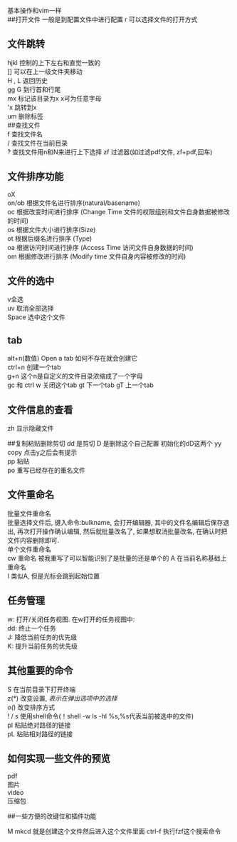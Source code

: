 基本操作和vim一样  
##打开文件
一般是到配置文件中进行配置
r 可以选择文件的打开方式
## 文件跳转  
  
hjkl  控制的上下左右和直觉一致的  
[]  可以在上一级文件夹移动  
H , L 返回历史    
gg G 到行首和行尾  
mx  标记该目录为x x可为任意字母  
'x  跳转到x  
um 删除标签  
##查找文件  
f 查找文件名  
/ 查找文件在当前目录  
? 查找文件用n和N来进行上下选择
zf      过滤器(如过滤pdf文件, zf+pdf,回车)  
## 文件排序功能  
oX    
on/ob   根据文件名进行排序(natural/basename)  
oc      根据改变时间进行排序 (Change Time 文件的权限组别和文件自身数据被修改的时间)  
os      根据文件大小进行排序(Size)  
ot      根据后缀名进行排序 (Type)  
oa      根据访问时间进行排序 (Access Time 访问文件自身数据的时间)  
om      根据修改进行排序 (Modify time 文件自身内容被修改的时间)  
  
  
## 文件的选中  
v全选   
uv 取消全部选择  
Space 选中这个文件  
## tab  
alt+n(数值) Open a tab 如何不存在就会创建它   
ctrl+n 创建一个tab  
g+n 这个n是自定义的文件目录浓缩成了一个字母   
gc 和 ctrl w 关闭这个tab
gt 下一个tab
gT 上一个tab
## 文件信息的查看  
zh 显示隐藏文件  
  
##复制粘贴删除剪切
dd  是剪切
D   是删除这个自己配置  初始化的dD这两个
yy  copy 点击y之后会有提示    
pp   粘贴   
po   重写已经存在的重名文件  
  
  
## 文件重命名  
批量文件重命名  
批量选择文件后, 键入命令:bulkname, 会打开编辑器, 其中的文件名编辑后保存退出, 再次打开操作确认编辑, 然后就批量改名了, 如果想取消批量改名, 在确认时把文件内容删除即可.  
单个文件重命名  
cw      重命名 被我重写了可以智能识别了是批量的还是单个的 
A       在当前名称基础上重命名  
I       类似A, 但是光标会跳到起始位置  
   
## 任务管理  
w: 打开/关闭任务视图. 在w打开的任务视图中:  
    dd: 终止一个任务  
    J: 降低当前任务的优先级  
    K: 提升当前任务的优先级  
## 其他重要的命令  
S 在当前目录下打开终端  
z(*)    改变设置, *表示在弹出选项中的选择  
o(*)    改变排序方式  
! / s   使用shell命令(！shell -w ls -hl %s,%s代表当前被选中的文件)  
pl      粘贴绝对路径的链接  
pL      粘贴相对路径的链接  
## 如何实现一些文件的预览  
  
pdf   
图片  
video  
压缩包  
  
##一些方便的改键位和插件功能    
 
M  mkcd  就是创建这个文件然后进入这个文件里面
ctrl-f   执行fzf这个搜索命令  

